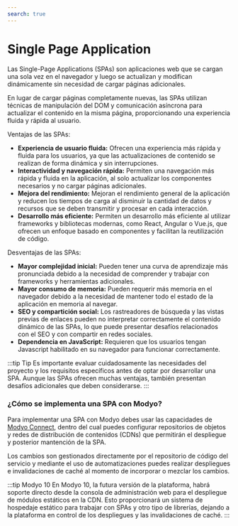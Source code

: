 ```yaml
---
search: true
---
```


# Single Page Application

Las Single-Page Applications (SPAs) son aplicaciones web que se cargan una sola vez en el navegador y luego se actualizan y modifican dinámicamente sin necesidad de cargar páginas adicionales.

En lugar de cargar páginas completamente nuevas, las SPAs utilizan técnicas de manipulación del DOM y comunicación asíncrona para actualizar el contenido en la misma página, proporcionando una experiencia fluida y rápida al usuario.

Ventajas de las SPAs:

- **Experiencia de usuario fluida:** Ofrecen una experiencia más rápida y fluida para los usuarios, ya que las actualizaciones de contenido se realizan de forma dinámica y sin interrupciones.
- **Interactividad y navegación rápida:** Permiten una navegación más rápida y fluida en la aplicación, al solo actualizar los componentes necesarios y no cargar páginas adicionales.
- **Mejora del rendimiento:** Mejoran el rendimiento general de la aplicación y reducen los tiempos de carga al disminuir la cantidad de datos y recursos que se deben transmitir y procesar en cada interacción.
- **Desarrollo más eficiente:** Permiten un desarrollo más eficiente al utilizar frameworks y bibliotecas modernas, como React, Angular o Vue.js, que ofrecen un enfoque basado en componentes y facilitan la reutilización de código.

Desventajas de las SPAs:

- **Mayor complejidad inicial:** Pueden tener una curva de aprendizaje más pronunciada debido a la necesidad de comprender y trabajar con frameworks y herramientas adicionales.
- **Mayor consumo de memoria:** Pueden requerir más memoria en el navegador debido a la necesidad de mantener todo el estado de la aplicación en memoria al navegar.
- **SEO y compartición social:** Los rastreadores de búsqueda y las vistas previas de enlaces pueden no interpretar correctamente el contenido dinámico de las SPAs, lo que puede presentar desafíos relacionados con el SEO y con compartir en redes sociales.
- **Dependencia en JavaScript:** Requieren que los usuarios tengan Javascript habilitado en su navegador para funcionar correctamente.

:::tip Tip
Es importante evaluar cuidadosamente las necesidades del proyecto y los requisitos específicos antes de optar por desarrollar una SPA. Aunque las SPAs ofrecen muchas ventajas, también presentan desafíos adicionales que deben considerarse.
:::


### ¿Cómo se implementa una SPA con Modyo?

Para implementar una SPA con Modyo debes usar las capacidades de [Modyo Connect](/en/connect), dentro del cual puedes configurar repositorios de objetos y redes de distribución de contenidos (CDNs) que permitirán el despliegue y posterior mantención de la SPA.

Los cambios son gestionados directamente por el repositorio de código del servicio y mediante el uso de automatizaciones puedes realizar despliegues e invalidaciones de caché al momento de incorporar o mezclar los cambios.

:::tip Modyo 10
En Modyo 10, la futura versión de la plataforma, habrá soporte directo desde la consola de administración web para el despliegue de módulos estáticos en la CDN. Esto proporcionará un sistema de hospedaje estático para trabajar con SPAs y otro tipo de librerías, dejando a la plataforma en control de los despliegues y las invalidaciones de caché.
:::
